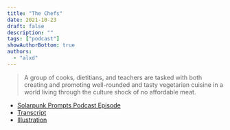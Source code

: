 ```yaml
---
title: "The Chefs"
date: 2021-10-23
draft: false
description: ""
tags: ["podcast"]
showAuthorBottom: true
authors:
  - "alxd"
---
```


> A group of cooks, dietitians, and teachers are tasked with both creating and promoting well-rounded and tasty vegetarian cuisine in a world living through the culture shock of no affordable meat.

- [Solarpunk Prompts Podcast Episode](https://podcast.tomasino.org/@SolarpunkPrompts/episodes/the-chefs)
- [Transcript](https://wiki.tomasino.org/writing/Solarpunk-Prompts---The-Chefs)
- [Illustration](art/the-lemonaut-chefs/)